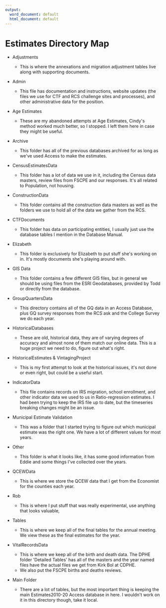 ```yaml
---
output:
  word_document: default
  html_document: default
---
```

# Estimates Directory Map


- Adjustments
  - This is where the annexations and migration adjustment tables live along with supporting documents.
- Admin
  - This file has documentation and instructions, website updates (the files we use for CTF and RCS challenge sites and processes), and other administrative data for the position.
- Age Estimates
  - These are my abandoned attempts at Age Estimates, Cindy's method worked much better, so I stopped.  I left them here in case they might be useful.
- Archive
  - This folder has all of the previous databases archived for as long as we've used Access to make the estimates. 
- CensusEstimatesData
  - This folder has a lot of data we use in it, including the Census data masters, review files from FSCPE and our responses.  It's all related to Population, not housing.
- ConstructionData
  - This folder contains all the construction data masters as well as the folders we use to hold all of the data we gather from the RCS.
- CTFDocuments
  - This folder has data on participating entities, I usually just use the database tables I mention in the Database Manual.
- Elizabeth
  - This folder is exclusively for Elizabeth to put stuff she's working on in.  It's mostly documents she's playing around with.
- GIS Data
  - This folder contains a few different GIS files, but in general we should be using files from the ESRI Geodatabases,  provided by Todd or directly from the database.
- GroupQuartersData

  - This directory contains all of the GQ data in an Access Database, plus GQ survey responses from the RCS ask and the College Survey we do each year.
- HistoricalDatabases

  - These are old, historical data, they are of varying degrees of accuracy and almost none of them match our online data.  This is a huge project we need to do, figure out what's right.
- HistoricalEstimates & VintagingProject

  - This is my first attempt to look at the historical issues, it's not done or even right, but could be a useful start.
- IndicatorData

  - This file contains records on IRS migration, school enrollment, and other indicator data we used to us in Ratio-regression estimates.  I had been trying to keep the IRS file up to date, but the timeseries breaking changes might be an issue.
- Municipal Estimate Validation

  - This was a folder that I started trying to figure out which municipal estimate was the right one.  We have a lot of different values for most years.
- Other

  - This folder is what it looks like, it has some good information from Eddie and some things I've collected over the years.
- QCEWData

  - This is where we store the QCEW data that I get from the Economist for the counties each year.
- Rob

  - This is where I put stuff that was really experimental, use anything that looks valuable,
- Tables

  - This is where we keep all of the final tables for the annual meeting.  We view these as the final estimates for the year.
- VitalRecordsData

  - This is where we keep all of the birth and death data.  The DPHE folder 'Detailed Tables' has all of the masters and the year named files have the actual files we get from Kirk Bol at CDPHE.
  - We also put the FSCPE births and deaths reviews.
- Main Folder

  - There are a lot of tables, but the most important thing is keeping the main Estimates2010-20 Access database in here.  I wouldn't work on it in this directory though, take it local.